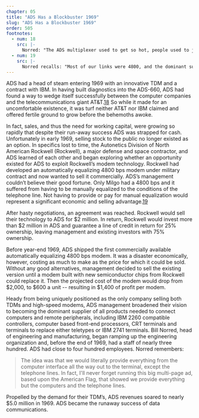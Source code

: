 ```yaml
---
chapter: 05
title: "ADS Has a Blockbuster 1969"
slug: "ADS Has a Blockbuster 1969"
order: 505
footnotes:
  - num: 18
    src: |-
      Norred: "The ADS multiplexer used to get so hot, people used to joke about being able to fry eggs on the front panel, and in fact we tried to do without fans for years, but we finally had to give up and put fans in the unit because it would just get so hot that the front panel would almost melt. It literally had all these 28 volt lamps in it, but it was the beginnings of diagnostics."
  - num: 19
    src: |- 
      Norred recalls: "Most of our links were 4800, and the dominant supplier at that time, of course, was Milgo. Milgo, for all intents and purposes, in the beginnings around '69, was the dominant supplier of high-speed modems. They had this manually equalized 4800 bit per second modem."
---
```


ADS had a head of steam entering 1969 with an innovative TDM and a contract with IBM. In having built diagnostics into the ADS-660, ADS had found a way to wedge itself successfully between the computer companies and the telecommunications giant AT&T.<a name="fnloc18" href="#fn18">18</a>   So while it made for an uncomfortable existence, it was turf neither AT&T nor IBM claimed and offered fertile ground to grow before the behemoths awoke.

In fact, sales, and thus the need for working capital, were growing so rapidly that despite their run-away success ADS was strapped for cash. Unfortunately in early 1969, selling stock to the public no longer existed as an option. In specifics lost to time, the Autonetics Division of North American Rockwell (Rockwell), a major defense and space contractor, and ADS learned of each other and began exploring whether an opportunity existed for ADS to exploit Rockwell’s modem technology. Rockwell had developed an automatically equalizing 4800 bps modem under military contract and now wanted to sell it commercially. ADS’s management couldn’t believe their good fortune. Only Milgo had a 4800 bps and it suffered from having to be manually equalized to the conditions of the telephone line. Not having to provide or pay for manual equalization would represent a significant economic and selling advantage.<a name="fnloc19" href="#fn19">19</a>

After hasty negotiations, an agreement was reached. Rockwell would sell their technology to ADS for $2 million. In return, Rockwell would invest more than $2 million in ADS and guarantee a line of credit in return for 25% ownership, leaving management and existing investors with 75% ownership.

Before year-end 1969, ADS shipped the first commercially available automatically equalizing 4800 bps modem. It was a disaster economically, however, costing as much to make as the price for which it could be sold. Without any good alternatives, management decided to sell the existing version until a modem built with new semiconductor chips from Rockwell could replace it. Then the projected cost of the modem would drop from $2,000, to $600 a unit -- resulting in $1,400 of profit per modem.

Heady from being uniquely positioned as the only company selling both TDMs and high-speed modems, ADS management broadened their vision to becoming the dominant supplier of all products needed to connect computers and remote peripherals, including IBM 2260 compatible controllers, computer based front-end processors, CRT terminals and terminals to replace either teletypes or IBM 2741 terminals. Bill Norred, head of engineering and manufacturing, began ramping up the engineering organization and, before the end of 1969, had a staff of nearly three hundred. ADS had close to four hundred employees. Norred remembers:

>The idea was that we would literally provide everything from the computer interface all the way out to the terminal, except the telephone lines. In fact, I'll never forget running this big multi-page ad, based upon the American Flag, that showed we provide everything but the computers and the telephone lines.

Propelled by the demand for their TDM’s, ADS revenues soared to nearly $5.0 million in 1969. ADS became the runaway success of data communications.
